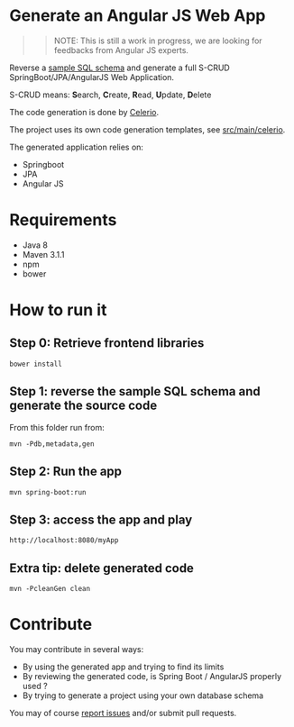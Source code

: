 # Generate an Angular JS Web App

>>
>> NOTE: This is still a work in progress, we are looking for feedbacks from Angular JS experts.
>> 

Reverse a [sample SQL schema](https://github.com/jaxio/angular-lab/blob/master/src/main/sql/h2/01-create.sql) 
and generate a full S-CRUD SpringBoot/JPA/AngularJS Web Application.

S-CRUD means: **S**earch, **C**reate, **R**ead, **U**pdate, **D**elete

The code generation is done by [Celerio](http://www.jaxio.com/en/).

The project uses its own code generation templates, see [src/main/celerio](https://github.com/jaxio/angular-lab/tree/master/src/main/celerio).

The generated application relies on:

* Springboot
* JPA
* Angular JS

# Requirements

* Java 8
* Maven 3.1.1
* npm
* bower

# How to run it

## Step 0: Retrieve frontend libraries

    bower install

## Step 1: reverse the sample SQL schema and generate the source code
    
From this folder run from:

    mvn -Pdb,metadata,gen
    
## Step 2: Run the app

    mvn spring-boot:run

## Step 3: access the app and play

    http://localhost:8080/myApp

## Extra tip: delete generated code

    mvn -PcleanGen clean

# Contribute

You may contribute in several ways:

* By using the generated app and trying to find its limits
* By reviewing the generated code, is Spring Boot / AngularJS  properly used ?
* By trying to generate a project using your own database schema

You may of course [report issues](https://github.com/jaxio/angular-lab/issues) and/or submit pull requests.